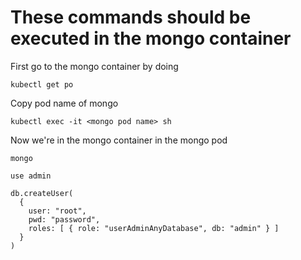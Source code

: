# These commands should be executed in the mongo container

First go to the mongo container by doing

```
kubectl get po
```

Copy pod name of mongo

```
kubectl exec -it <mongo pod name> sh
```

Now we're in the mongo container in the mongo pod

```
mongo

use admin

db.createUser(
  {
    user: "root",
    pwd: "password",
    roles: [ { role: "userAdminAnyDatabase", db: "admin" } ]
  }
)
```
